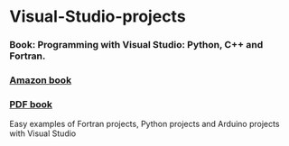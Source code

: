 # Visual-Studio-projects


### Book: Programming with Visual Studio:  Python, C++ and Fortran.
 
### [Amazon book](https://www.amazon.es/Programming-Visual-Studio-Fortran-Python/dp/1727581539) 
### [PDF book](https://github.com/jahrWork/Visual-Studio-projects/blob/master/doc/Manual_Visual_Studio_dic_2021.pdf)
Easy examples of Fortran projects, Python projects and Arduino projects with Visual Studio 



